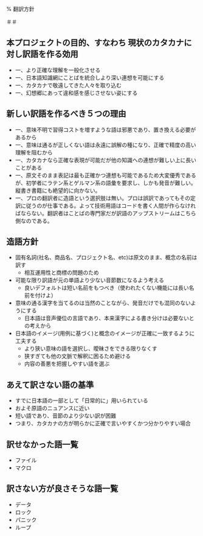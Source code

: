 % 翻訳方針

＃＃


## 本プロジェクトの目的、すなわち 現状のカタカナに対し訳語を作る効用

- 一、より正確な理解を一般化させる
- 一、日本語知識網にことばを統合しより深い連想を可能にする
- 一、カタカナで敬遠してきた人々を取り込む
- 一、幻想郷にあって違和感を感じさせない姿にする

## 新しい訳語を作るべき５つの理由

- 一、意味不明で習得コストを増すような語は邪悪であり、置き換える必要があるから
- 一、意味は通るが正しくない語は永遠に誤解の種になり、正確で精度の高い理解を阻むから
- 一、カタカナなら正確な表現が可能だが他の知識への連想が難しい上に長いことがある
- 一、原文そのまま表記は最も正確かつ連想も可能であるため大変優秀であるが、初学者にラテン系とゲルマン系の語彙を要求し、しかも発音が難しい。縦書き書籍にも絶望的に向かない。
- 一、プロの翻訳者に造語という選択肢は無い。プロは誤訳であってもその定訳に従うのが仕事である。よって技術用語はコードを書く人間が作らなければならない。翻訳者はことばの専門家だが訳語のアップストリームはこちら側なのである。

## 造語方針

- 固有名詞(社名、商品名、プロジェクト名、etc)は原文のまま、概念の名前は訳す
	* 相互運用性と商標の問題のため
- 可能な限り訳語が元の単語より少ない音節数になるよう考える
	* 良いデフォルトは短い名前をもつべき（使われたくない機能には長い名前を付けよ）
- 意味の通る漢字を当てるのは当然のことながら、発音だけでも混同のないようにする
	* 日本語は音声優位の言語であり、本来漢字による書き分けは必要ないとの考えから
- 日本語のイメージ(用例に基づく)と概念のイメージが正確に一致するように工夫する
	* より狭い意味の語を選択し、曖昧さをできる限りなくす
	* 狭すぎても他の文脈で解釈に困るため避ける
	* 内容の善悪を把握しやすい語を選ぶ	

## あえて訳さない語の基準

- すでに日本語の一部として「日常的に」用いられている
- およそ原語のニュアンスに近い
- 短い語であり、音節のより少ない訳が困難
- つまり、カタカナの方が明らかに正確で言いやすくかつ分かりやすい場合

## 訳せなかった語一覧

- ファイル
- マクロ

## 訳さない方が良さそうな語一覧

- データ
- ロック
- パニック
- ループ
